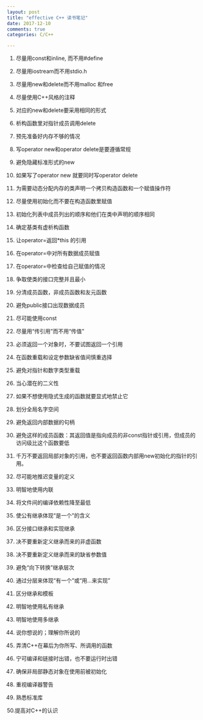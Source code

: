 ```yaml
---
layout: post
title: "effective C++ 读书笔记"
date: 2017-12-10
comments: true
categories: C/C++ 

---
```


1. 尽量用const和inline, 而不用#define

2. 尽量用iostream而不用stdio.h

3. 尽量用new和delete而不用malloc 和free

4. 尽量使用C++风格的注释

5. 对应的new和delete要采用相同的形式

6. 析构函数里对指针成员调用delete

7. 预先准备好内存不够的情况

8. 写operator new和operator delete是要遵循常规

9. 避免隐藏标准形式的new

10. 如果写了operator new 就要同时写operator delete

11. 为需要动态分配内存的类声明一个拷贝构造函数和一个赋值操作符

12. 尽量使用初始化而不要在构造函数里赋值

13. 初始化列表中成员列出的顺序和他们在类中声明的顺序相同

14. 确定基类有虚析构函数

15. 让operator=返回*this 的引用

16. 在operator=中对所有数据成员赋值

17. 在operator=中检查给自己赋值的情况

18. 争取使类的接口完整并且最小

19. 分清成员函数，非成员函数和友元函数

20. 避免public接口出现数据成员

21. 尽可能使用const

22. 尽量用“传引用”而不用“传值”

23. 必须返回一个对象时，不要试图返回一个引用

24. 在函数重载和设定参数缺省值间慎重选择

25. 避免对指针和数字类型重载

26. 当心潜在的二义性

27. 如果不想使用隐式生成的函数就要显式地禁止它

28. 划分全局名字空间

29. 避免返回内部数据的句柄

30. 避免这样的成员函数：其返回值是指向成员的非const指针或引用，但成员的访问级比这个函数要低

31. 千万不要返回局部对象的引用，也不要返回函数内部用new初始化的指针的引用。

32. 尽可能地推迟变量的定义

33. 明智地使用内联

34. 将文件间的编译依赖性降至最低

35. 使公有继承体现“是一个”的含义

36. 区分接口继承和实现继承

37. 决不要重新定义继承而来的非虚函数

38. 决不要重新定义继承而来的缺省参数值

39. 避免“向下转换”继承层次

40. 通过分层来体现“有一个”或“用…来实现”

41. 区分继承和模板

42. 明智地使用私有继承

43. 明智地使用多继承

44. 说你想说的；理解你所说的

45. 弄清C++在幕后为你所写、所调用的函数

46. 宁可编译和链接时出错，也不要运行时出错

47. 确保非局部静态对象在使用前被初始化

48. 重视编译器警告

49. 熟悉标准库

50.提高对C++的认识
